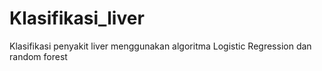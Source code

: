# Klasifikasi_liver
 Klasifikasi penyakit liver menggunakan algoritma Logistic Regression dan random forest
